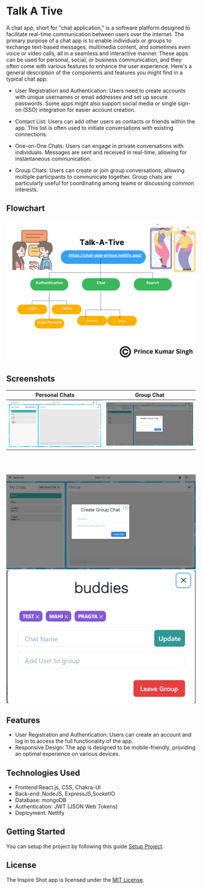 # Talk A Tive

A chat app, short for "chat application," is a software platform designed to facilitate real-time communication between users over the internet. The primary purpose of a chat app is to enable individuals or groups to exchange text-based messages, multimedia content, and sometimes even voice or video calls, all in a seamless and interactive manner. These apps can be used for personal, social, or business communication, and they often come with various features to enhance the user experience. Here's a general description of the components and features you might find in a typical chat app:

- User Registration and Authentication: Users need to create accounts with unique usernames or email addresses and set up secure passwords. Some apps might also support social media or single sign-on (SSO) integration for easier account creation.

- Contact List: Users can add other users as contacts or friends within the app. This list is often used to initiate conversations with existing connections.

- One-on-One Chats: Users can engage in private conversations with individuals. Messages are sent and received in real-time, allowing for instantaneous communication.

- Group Chats: Users can create or join group conversations, allowing multiple participants to communicate together. Group chats are particularly useful for coordinating among teams or discussing common interests.

## Flowchart

![Screenshot 1](./assets/flowchart.png)

## Screenshots

| Personal Chats                     | Group Chat                  |
| ---------------------------------- | --------------------------- |
| ![](./assets//chat-screenshot.png) | ![](./assets/group_scr.png) |

</br></br></br>
![Screenshot 3](./assets/group_scr.png)
![Footer Pic 4](./assets/grp.png)

## Features

- User Registration and Authentication: Users can create an account and log in to access the full functionality of the app.
- Responsive Design: The app is designed to be mobile-friendly, providing an optimal experience on various devices.

## Technologies Used

- Frontend:React.js, CSS, Chakra-UI
- Back-end: NodeJS, ExpressJS,SocketIO
- Database: mongoDB
- Authentication: JWT (JSON Web Tokens)
- Deployment: Netlify

## Getting Started

You can setup the project by following this guide [Setup Project](Getting_Started.md).

## License

The Inspire Shot app is licensed under the [MIT License](LICENSE.md).
